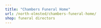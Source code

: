 ```yaml
---
title: "Chambers Funeral Home"
url: /north-olmsted/chambers-funeral-home/
shop: funeral directors
---
```

